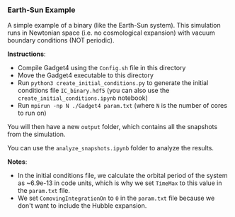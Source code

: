 ### Earth-Sun Example

A simple example of a binary (like the Earth-Sun system). This simulation runs in Newtonian space (i.e. no cosmological expansion) with vacuum boundary conditions (NOT periodic).

**Instructions**:
- Compile Gadget4 using the `Config.sh` file in this directory
- Move the Gadget4 executable to this directory
- Run `python3 create_initial_conditions.py` to generate the initial conditions file `IC_binary.hdf5` (you can also use the `create_initial_conditions.ipynb` notebook)
- Run `mpirun -np N ./Gadget4 param.txt` (where `N` is the number of cores to run on)

You will then have a new `output` folder, which contains all the snapshots from the simulation. 

You can use the `analyze_snapshots.ipynb` folder to analyze the results.

**Notes**:
- In the initial conditions file, we calculate the orbital period of the system as ~6.9e-13 in code units, which is why we set `TimeMax` to this value in the `param.txt` file.
- We set `ComovingIntegrationOn` to `0` in the `param.txt` file because we don't want to include the Hubble expansion. 

